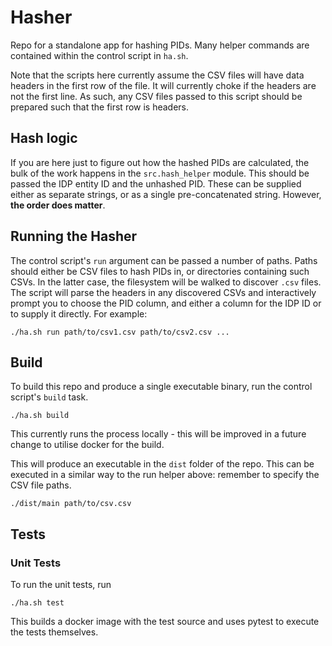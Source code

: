 # Hasher

Repo for a standalone app for hashing PIDs.
Many helper commands are contained within the control script in `ha.sh`.

Note that the scripts here currently assume the CSV files will have data headers in the first row of the file.
It will currently choke if the headers are not the first line.
As such, any CSV files passed to this script should be prepared such that the first row is headers.

## Hash logic

If you are here just to figure out how the hashed PIDs are calculated, the bulk of the work happens in the `src.hash_helper` module.
This should be passed the IDP entity ID and the unhashed PID.
These can be supplied either as separate strings, or as a single pre-concatenated string.
However, **the order does matter**.

## Running the Hasher

The control script's `run` argument can be passed a number of paths.
Paths should either be CSV files to hash PIDs in, or directories containing such CSVs.
In the latter case, the filesystem will be walked to discover `.csv` files.
The script will parse the headers in any discovered CSVs and interactively prompt you to choose the PID column, and either a column for the IDP ID or to supply it directly.
For example:

```
./ha.sh run path/to/csv1.csv path/to/csv2.csv ...
```

## Build

To build this repo and produce a single executable binary, run the control script's `build` task.

```
./ha.sh build
```

This currently runs the process locally - this will be improved in a future change to utilise docker for the build.

This will produce an executable in the `dist` folder of the repo.
This can be executed in a similar way to the run helper above: remember to specify the CSV file paths.

```
./dist/main path/to/csv.csv
```

## Tests

### Unit Tests

To run the unit tests, run

```
./ha.sh test
```

This builds a docker image with the test source and uses pytest to execute the tests themselves.

